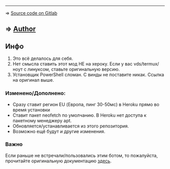 -----
=> [Source code on Gitlab](https://gitlab.com/friendly-telegram)

=> [Author](https://gitlab.com/hackintosh5)
-----


## Инфо
1. Это всё делалось для себя.
2. Нет смысла ставить этот мод НЕ на хероку. Если у вас vds/termux/ноут с линуксом, ставьте оригинальную версию.
3. Установщик PowerShell сломан. С винды не поставите никак. Ссылка на оригинал выше.
### Изменено/Дополнено:
- Сразу ставит регион EU (Европа, пинг 30-50мс) в Heroku прямо во время установки
- Ставит пакет neofetch по умолчанию. В Heroku нет доступа к пакетному менеджеру apt.
- Обновляется/устанавливается из этого репозитория.
- Возможно ещё будут и другие изменения.

### Важно
Если раньше не встречали/пользовались этим ботом, то пожалуйста, прочитайте оригинальную документацию [здесь](https://friendly-telegram.gitlab.io).
